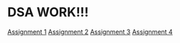 <h1>DSA WORK!!!</h1>
<a href="https://github.com/shivam-200014/DSA_LAB/tree/master/assign1_ARRAY"> Assignment 1</a>
<a href="https://github.com/shivam-200014/DSA_LAB/tree/master/assign2_MATRICES">Assignment 2</a>
<a href="">Assignment 3</a>
<a href="">Assignment 4</a>

